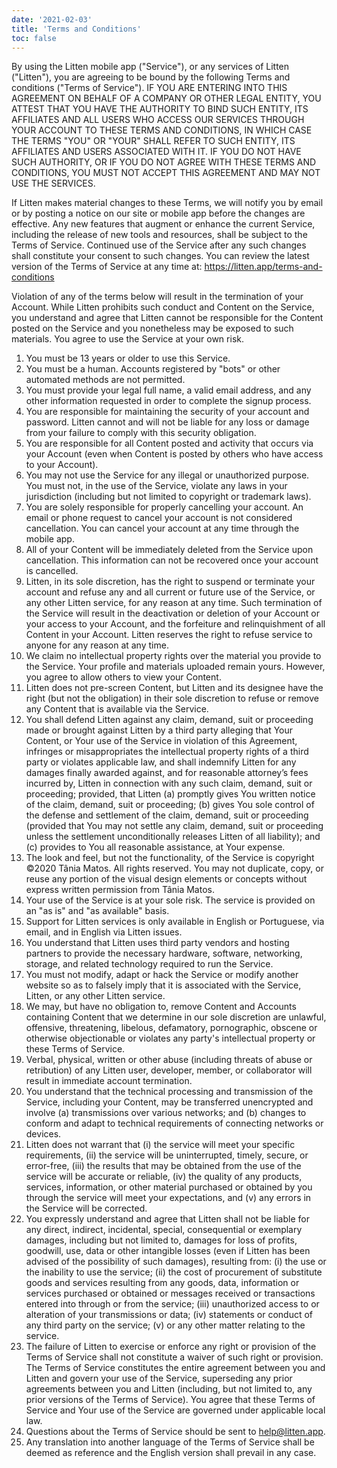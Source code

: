 ```yaml
---
date: '2021-02-03'
title: 'Terms and Conditions'
toc: false
---
```


By using the Litten mobile app ("Service"), or any services of Litten ("Litten"), you are agreeing to be bound by the following Terms and conditions ("Terms of Service"). IF YOU ARE ENTERING INTO THIS AGREEMENT ON BEHALF OF A COMPANY OR OTHER LEGAL ENTITY, YOU ATTEST THAT YOU HAVE THE AUTHORITY TO BIND SUCH ENTITY, ITS AFFILIATES AND ALL USERS WHO ACCESS OUR SERVICES THROUGH YOUR ACCOUNT TO THESE TERMS AND CONDITIONS, IN WHICH CASE THE TERMS "YOU" OR "YOUR" SHALL REFER TO SUCH ENTITY, ITS AFFILIATES AND USERS ASSOCIATED WITH IT. IF YOU DO NOT HAVE SUCH AUTHORITY, OR IF YOU DO NOT AGREE WITH THESE TERMS AND CONDITIONS, YOU MUST NOT ACCEPT THIS AGREEMENT AND MAY NOT USE THE SERVICES.

If Litten makes material changes to these Terms, we will notify you by email or by posting a notice on our site or mobile app before the changes are effective. Any new features that augment or enhance the current Service, including the release of new tools and resources, shall be subject to the Terms of Service. Continued use of the Service after any such changes shall constitute your consent to such changes. You can review the latest version of the Terms of Service at any time at: <https://litten.app/terms-and-conditions>

Violation of any of the terms below will result in the termination of your Account. While Litten prohibits such conduct and Content on the Service, you understand and agree that Litten cannot be responsible for the Content posted on the Service and you nonetheless may be exposed to such materials. You agree to use the Service at your own risk.

1. You must be 13 years or older to use this Service.
1. You must be a human. Accounts registered by "bots" or other automated methods are not permitted.
1. You must provide your legal full name, a valid email address, and any other information requested in order to complete the signup process.
1. You are responsible for maintaining the security of your account and password. Litten cannot and will not be liable for any loss or damage from your failure to comply with this security obligation.
1. You are responsible for all Content posted and activity that occurs via your Account (even when Content is posted by others who have access to your Account).
1. You may not use the Service for any illegal or unauthorized purpose. You must not, in the use of the Service, violate any laws in your jurisdiction (including but not limited to copyright or trademark laws).
1. You are solely responsible for properly cancelling your account. An email or phone request to cancel your account is not considered cancellation. You can cancel your account at any time through the mobile app.
1. All of your Content will be immediately deleted from the Service upon cancellation. This information can not be recovered once your account is cancelled.
1. Litten, in its sole discretion, has the right to suspend or terminate your account and refuse any and all current or future use of the Service, or any other Litten service, for any reason at any time. Such termination of the Service will result in the deactivation or deletion of your Account or your access to your Account, and the forfeiture and relinquishment of all Content in your Account. Litten reserves the right to refuse service to anyone for any reason at any time.
1. We claim no intellectual property rights over the material you provide to the Service. Your profile and materials uploaded remain yours. However, you agree to allow others to view your Content.
1. Litten does not pre-screen Content, but Litten and its designee have the right (but not the obligation) in their sole discretion to refuse or remove any Content that is available via the Service.
1. You shall defend Litten against any claim, demand, suit or proceeding made or brought against Litten by a third party alleging that Your Content, or Your use of the Service in violation of this Agreement, infringes or misappropriates the intellectual property rights of a third party or violates applicable law, and shall indemnify Litten for any damages finally awarded against, and for reasonable attorney’s fees incurred by, Litten in connection with any such claim, demand, suit or proceeding; provided, that Litten (a) promptly gives You written notice of the claim, demand, suit or proceeding; (b) gives You sole control of the defense and settlement of the claim, demand, suit or proceeding (provided that You may not settle any claim, demand, suit or proceeding unless the settlement unconditionally releases Litten of all liability); and (c) provides to You all reasonable assistance, at Your expense.
1. The look and feel, but not the functionality, of the Service is copyright ©2020 Tânia Matos. All rights reserved. You may not duplicate, copy, or reuse any portion of the visual design elements or concepts without express written permission from Tânia Matos.
1. Your use of the Service is at your sole risk. The service is provided on an "as is" and "as available" basis.
1. Support for Litten services is only available in English or Portuguese, via email, and in English via Litten issues.
1. You understand that Litten uses third party vendors and hosting partners to provide the necessary hardware, software, networking, storage, and related technology required to run the Service.
1. You must not modify, adapt or hack the Service or modify another website so as to falsely imply that it is associated with the Service, Litten, or any other Litten service.
1. We may, but have no obligation to, remove Content and Accounts containing Content that we determine in our sole discretion are unlawful, offensive, threatening, libelous, defamatory, pornographic, obscene or otherwise objectionable or violates any party's intellectual property or these Terms of Service.
1. Verbal, physical, written or other abuse (including threats of abuse or retribution) of any Litten user, developer, member, or collaborator will result in immediate account termination.
1. You understand that the technical processing and transmission of the Service, including your Content, may be transferred unencrypted and involve (a) transmissions over various networks; and (b) changes to conform and adapt to technical requirements of connecting networks or devices.
1. Litten does not warrant that (i) the service will meet your specific requirements, (ii) the service will be uninterrupted, timely, secure, or error-free, (iii) the results that may be obtained from the use of the service will be accurate or reliable, (iv) the quality of any products, services, information, or other material purchased or obtained by you through the service will meet your expectations, and (v) any errors in the Service will be corrected.
1. You expressly understand and agree that Litten shall not be liable for any direct, indirect, incidental, special, consequential or exemplary damages, including but not limited to, damages for loss of profits, goodwill, use, data or other intangible losses (even if Litten has been advised of the possibility of such damages), resulting from: (i) the use or the inability to use the service; (ii) the cost of procurement of substitute goods and services resulting from any goods, data, information or services purchased or obtained or messages received or transactions entered into through or from the service; (iii) unauthorized access to or alteration of your transmissions or data; (iv) statements or conduct of any third party on the service; (v) or any other matter relating to the service.
1. The failure of Litten to exercise or enforce any right or provision of the Terms of Service shall not constitute a waiver of such right or provision. The Terms of Service constitutes the entire agreement between you and Litten and govern your use of the Service, superseding any prior agreements between you and Litten (including, but not limited to, any prior versions of the Terms of Service). You agree that these Terms of Service and Your use of the Service are governed under applicable local law.
1. Questions about the Terms of Service should be sent to <help@litten.app>.
1. Any translation into another language of the Terms of Service shall be deemed as reference and the English version shall prevail in any case.
